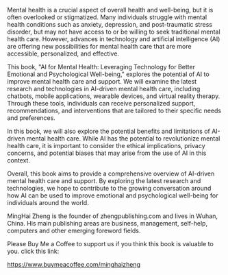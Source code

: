 
Mental health is a crucial aspect of overall health and well-being, but it is often overlooked or stigmatized. Many individuals struggle with mental health conditions such as anxiety, depression, and post-traumatic stress disorder, but may not have access to or be willing to seek traditional mental health care. However, advances in technology and artificial intelligence (AI) are offering new possibilities for mental health care that are more accessible, personalized, and effective.

This book, "AI for Mental Health: Leveraging Technology for Better Emotional and Psychological Well-being," explores the potential of AI to improve mental health care and support. We will examine the latest research and technologies in AI-driven mental health care, including chatbots, mobile applications, wearable devices, and virtual reality therapy. Through these tools, individuals can receive personalized support, recommendations, and interventions that are tailored to their specific needs and preferences.

In this book, we will also explore the potential benefits and limitations of AI-driven mental health care. While AI has the potential to revolutionize mental health care, it is important to consider the ethical implications, privacy concerns, and potential biases that may arise from the use of AI in this context.

Overall, this book aims to provide a comprehensive overview of AI-driven mental health care and support. By exploring the latest research and technologies, we hope to contribute to the growing conversation around how AI can be used to improve emotional and psychological well-being for individuals around the world.

MingHai Zheng is the founder of zhengpublishing.com and lives in Wuhan, China. His main publishing areas are business, management, self-help, computers and other emerging foreword fields.

Please Buy Me a Coffee to support us if you think this book is valuable to you. click this link:

https://www.buymeacoffee.com/minghaizheng
